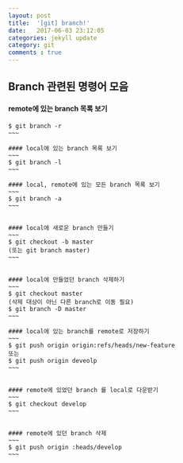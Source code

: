 ```yaml
---
layout: post
title:  '[git] branch!'
date:   2017-06-03 23:12:05
categories: jekyll update
category: git
comments : true
---
```

Branch 관련된 명령어 모음
-------------
#### remote에 있는 branch 목록 보기
~~~~
$ git branch -r
~~~

#### local에 있는 branch 목록 보기
~~~
$ git branch -l
~~~

#### local, remote에 있는 모든 branch 목록 보기
~~~
$ git branch -a
~~~


#### local에 새로운 branch 만들기
~~~
$ git checkout -b master
(또는 git branch master)
~~~


#### local에 만들었던 branch 삭제하기
~~~
$ git checkout master
(삭제 대상이 아닌 다른 branch로 이동 필요)
$ git branch -D master
~~~

#### local에 있는 branch를 remote로 저장하기
~~~
$ git push origin origin:refs/heads/new-feature
또는
$ git push origin deveolp
~~~


#### remote에 있었던 branch 를 local로 다운받기
~~~
$ git checkout develop
~~~


#### remote에 있던 branch 삭제
~~~
$ git push origin :heads/develop
~~~
